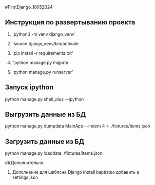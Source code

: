 #FirstDjango_18052024
## Инструкция по развертыванию проекта
1. 'python3 -m venv django_venv'
2. 'source django_venv/bin/activate
3. 'pip install -r requirements.txt'
4. "python manage.py migrate

5. 'python manage.py runserver'
## Запуск ipython
python manage.py shell_plus --ipython

## Выгрузить данные из БД
python manage.py dumpdata MainApp --indent 4 > ./fixtures/items.json
## Загрузить данные из БД
python manage.py loaddata ./fixtures/items.json


##Дополнительно
1. Дополнение для шаблона Django
    install baptisteo
добавить в settings.json